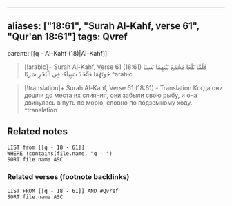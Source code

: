 
---
aliases: ["18:61", "Surah Al-Kahf, verse 61", "Qur'an 18:61"]
tags: Qvref
---

parent:: [[q - Al-Kahf (18)|Al-Kahf]]

> [!arabic]+ Surah Al-Kahf, Verse 61 (18:61)
> <span class="quran-arabic">فَلَمَّا بَلَغَا مَجْمَعَ بَيْنِهِمَا نَسِيَا حُوتَهُمَا فَٱتَّخَذَ سَبِيلَهُۥ فِى ٱلْبَحْرِ سَرَبًا</span>
^arabic

> [!translation]+ Surah Al-Kahf, Verse 61 (18:61) - Translation
> Когда они дошли до места их слияния, они забыли свою рыбу, и она двинулась в путь по морю, словно по подземному ходу.
^translation



## Related notes
```dataview
LIST from [[q - 18 - 61]]
WHERE !contains(file.name, "q - ")
SORT file.name ASC
```

### Related verses (footnote backlinks)
```dataview
LIST FROM [[q - 18 - 61]] AND #Qvref
SORT file.name ASC
```

